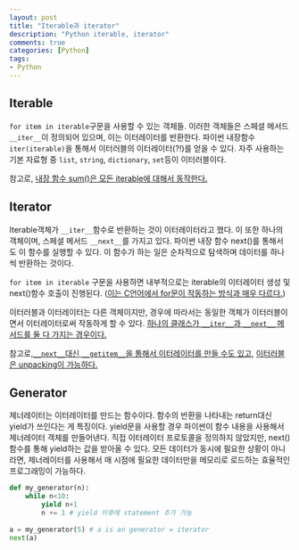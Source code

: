 ```yaml
---
layout: post
title: "Iterable과 iterator"
description: "Python iterable, iterator"
comments: true
categories: [Python]
tags:
- Python
---
```




## Iterable

`for item in iterable`구문을 사용할 수 있는 객체들. 이러한 객체들은 스페셜 메서드 `__iter__`이 정의되어 있으며, 이는 이터레이터를 반환한다. 파이썬 내장함수 `iter(iterable)`을 통해서 이터러블의 이터레이터(?!)를 얻을 수 있다. 자주 사용하는 기본 자료형 중 `list`, `string`, `dictionary`, `set`등이 이터러블이다. 

참고로, [내장 함수 sum()은 모든 iterable에 대해서 동작한다.](https://soooprmx.com/archives/8007)



## Iterator

Iterable객체가 `__iter__`함수로 반환하는 것이 이터레이터라고 했다. 이 또한 하나의 객체이며, 스페셜 메서드 `__next__`를 가지고 있다. 파이썬 내장 함수 next()를 통해서도 이 함수를 실행할 수 있다. 이 함수가 하는 일은 순차적으로 탐색하며 데이터를 하나씩 반환하는 것이다. 

`for item in iterable` 구문을 사용하면 내부적으로는 iterable의 이터레이터 생성 및 next()함수 호출이 진행된다. ([이는 C언어에서 for문이 작동하는 방식과 매우 다르다.](https://soooprmx.com/archives/8007)) 

이터러블과 이터레이터는 다른 객체이지만, 경우에 따라서는 동일한 객체가 이터러블이면서 이터레이터로써 작동하게 할 수 있다. [하나의 클래스가 `__iter__`과 `__next__` 메서드를 둘 다 가지는 경우이다.](https://anandology.com/python-practice-book/iterators.html)

참고로,[`__next__`대신 `__getitem__`을 통해서 이터레이터를 만들 수도 있고](https://dojang.io/mod/page/view.php?id=1113), [이터러블은 unpacking이 가능하다.](https://dojang.io/mod/page/view.php?id=1112)



## Generator

제너레이터는 이터레이터를 만드는 함수이다. 함수의 반환을 나타내는 return대신 yield가 쓰인다는 게 특징이다. yield문을 사용할 경우 파이썬이 함수 내용을 사용해서 제너레이터 객체를 만들어낸다. 직접 이터레이터 프로토콜을 정의하지 않았지만, next()함수를 통해 yield하는 값을 받아올 수 있다. 모든 데이터가 동시에 필요한 상황이 아니라면, 제너레이터를 사용해서 매 시점에 필요한 데이터만을 메모리로 로드하는 효율적인 프로그래밍이 가능하다.

```python
def my_generator(n):
    while n<10:
    	yield n+1
        n += 1 # yield 이후에 statement 추가 가능
    
a = my_generator(5) # a is an generator = iterator
next(a)
```





